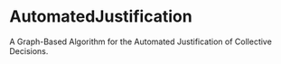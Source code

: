 # AutomatedJustification
A Graph-Based Algorithm for the Automated Justification of Collective Decisions.
